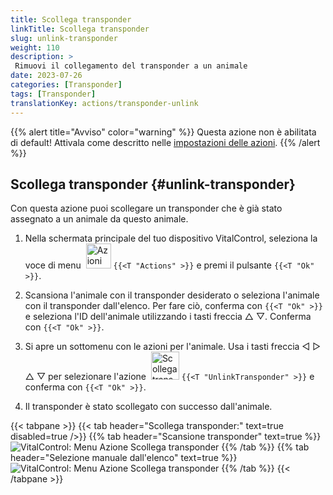 ```yaml
---
title: Scollega transponder
linkTitle: Scollega transponder
slug: unlink-transponder
weight: 110
description: >
 Rimuovi il collegamento del transponder a un animale
date: 2023-07-26
categories: [Transponder]
tags: [Transponder]
translationKey: actions/transponder-unlink
---
```

{{% alert title="Avviso" color="warning" %}}
Questa azione non è abilitata di default! Attivala come descritto nelle [impostazioni delle azioni](../settings/).
{{% /alert %}}

## Scollega transponder {#unlink-transponder}

Con questa azione puoi scollegare un transponder che è già stato assegnato a un animale da questo animale.

1. Nella schermata principale del tuo dispositivo VitalControl, seleziona la voce di menu &nbsp;<img src="/icons/actions.svg" width="40" align="bottom" alt="Azioni" /> `{{<T "Actions" >}}` e premi il pulsante `{{<T "Ok" >}}`.

2. Scansiona l'animale con il transponder desiderato o seleziona l'animale con il transponder dall'elenco. Per fare ciò, conferma con `{{<T "Ok" >}}` e seleziona l'ID dell'animale utilizzando i tasti freccia △ ▽. Conferma con `{{<T "Ok" >}}`.

3. Si apre un sottomenu con le azioni per l'animale. Usa i tasti freccia ◁ ▷ △ ▽ per selezionare l'azione &nbsp;<img src="/icons/actions/unlink-transponder.svg" width="45" align="bottom" alt="Scollega transponder" /> `{{<T "UnlinkTransponder" >}}` e conferma con `{{<T "Ok" >}}`.

4. Il transponder è stato scollegato con successo dall'animale.

{{< tabpane >}}
{{< tab header="Scollega transponder:" text=true disabled=true />}}
{{% tab header="Scansione transponder" text=true %}}
![VitalControl: Menu Azione Scollega transponder](../images/unlinktransponder-scan.png "Scollega transponder")
{{% /tab %}}
{{% tab header="Selezione manuale dall'elenco" text=true %}}
![VitalControl: Menu Azione Scollega transponder](../images/unlinktransponder.png "Scollega transponder")
{{% /tab %}}
{{< /tabpane >}}
